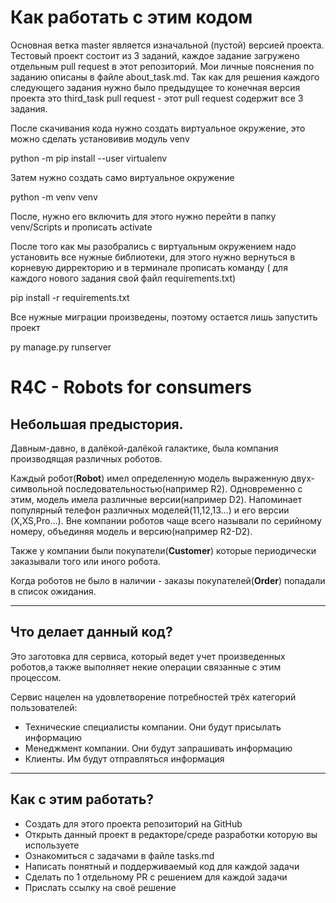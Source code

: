 # Как работать с этим кодом
Основная ветка master является изначальной (пустой) версией проекта.
Тестовый проект состоит из 3 заданий, каждое задание загружено отдельным pull request в этот репозиторий.
Мои личные пояснения по заданию описаны в файле about_task.md.
Так как для решения каждого следующего задания нужно было предыдущее то конечная версия проекта это third_task pull request - этот pull request содержит все 3 задания.

После скачивания кода нужно создать виртуальное окружение, это можно сделать установивив модуль venv

 python -m pip install --user virtualenv
 
Затем нужно создать само виртуальное окружение

 python -m venv venv
 
После, нужно его включить для этого нужно перейти в папку venv/Scripts и прописать activate

После того как мы разобрались с виртуальным окружением надо установить все нужные библиотеки, для этого нужно вернуться в корневую дирректорию
и в терминале прописать команду ( для каждого нового задания свой файл requirements.txt) 

 pip install -r requirements.txt

Все нужные миграции произведены, поэтому остается лишь запустить проект

 py manage.py runserver


# R4C - Robots for consumers

## Небольшая предыстория.
Давным-давно, в далёкой-далёкой галактике, была компания производящая различных 
роботов. 

Каждый робот(**Robot**) имел определенную модель выраженную двух-символьной 
последовательностью(например R2). Одновременно с этим, модель имела различные 
версии(например D2). Напоминает популярный телефон различных моделей(11,12,13...) и его версии
(X,XS,Pro...). Вне компании роботов чаще всего называли по серийному номеру, объединяя модель и версию(например R2-D2).

Также у компании были покупатели(**Customer**) которые периодически заказывали того или иного робота. 

Когда роботов не было в наличии - заказы покупателей(**Order**) попадали в список ожидания.

---
## Что делает данный код?
Это заготовка для сервиса, который ведет учет произведенных роботов,а также 
выполняет некие операции связанные с этим процессом.

Сервис нацелен на удовлетворение потребностей трёх категорий пользователей:
- Технические специалисты компании. Они будут присылать информацию
- Менеджмент компании. Они будут запрашивать информацию
- Клиенты. Им будут отправляться информация
___

## Как с этим работать?
- Создать для этого проекта репозиторий на GitHub
- Открыть данный проект в редакторе/среде разработки которую вы используете
- Ознакомиться с задачами в файле tasks.md
- Написать понятный и поддерживаемый код для каждой задачи 
- Сделать по 1 отдельному PR с решением для каждой задачи
- Прислать ссылку на своё решение
